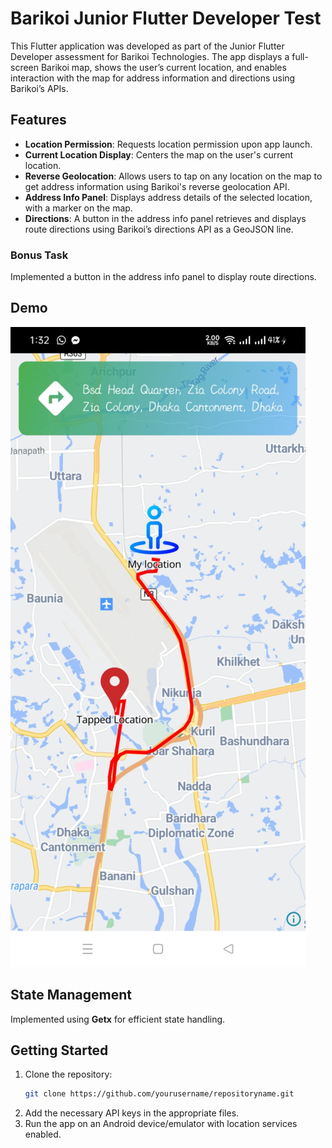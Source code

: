 # Barikoi Junior Flutter Developer Test

This Flutter application was developed as part of the Junior Flutter Developer assessment for Barikoi Technologies. The app displays a full-screen Barikoi map, shows the user’s current location, and enables interaction with the map for address information and directions using Barikoi’s APIs.

## Features

- **Location Permission**: Requests location permission upon app launch.
- **Current Location Display**: Centers the map on the user's current location.
- **Reverse Geolocation**: Allows users to tap on any location on the map to get address information using Barikoi's reverse geolocation API.
- **Address Info Panel**: Displays address details of the selected location, with a marker on the map.
- **Directions**: A button in the address info panel retrieves and displays route directions using Barikoi’s directions API as a GeoJSON line.

### Bonus Task
Implemented a button in the address info panel to display route directions.

## Demo

![Demo](demo.jfif)

## State Management
Implemented using **Getx** for efficient state handling.

## Getting Started

1. Clone the repository:
   ```bash
   git clone https://github.com/yourusername/repositoryname.git
   ```
2. Add the necessary API keys in the appropriate files.
3. Run the app on an Android device/emulator with location services enabled.
